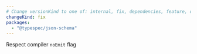 ```yaml
---
# Change versionKind to one of: internal, fix, dependencies, feature, deprecation, breaking
changeKind: fix
packages:
  - "@typespec/json-schema"
---
```


Respect compiler `noEmit` flag
